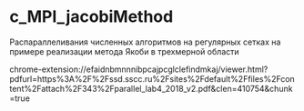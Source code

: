 # c_MPI_jacobiMethod
Распараллеливания численных алгоритмов на регулярных сетках на примере реализации метода Якоби в трехмерной области

chrome-extension://efaidnbmnnnibpcajpcglclefindmkaj/viewer.html?pdfurl=https%3A%2F%2Fssd.sscc.ru%2Fsites%2Fdefault%2Ffiles%2Fcontent%2Fattach%2F343%2Fparallel_lab4_2018_v2.pdf&clen=410754&chunk=true
